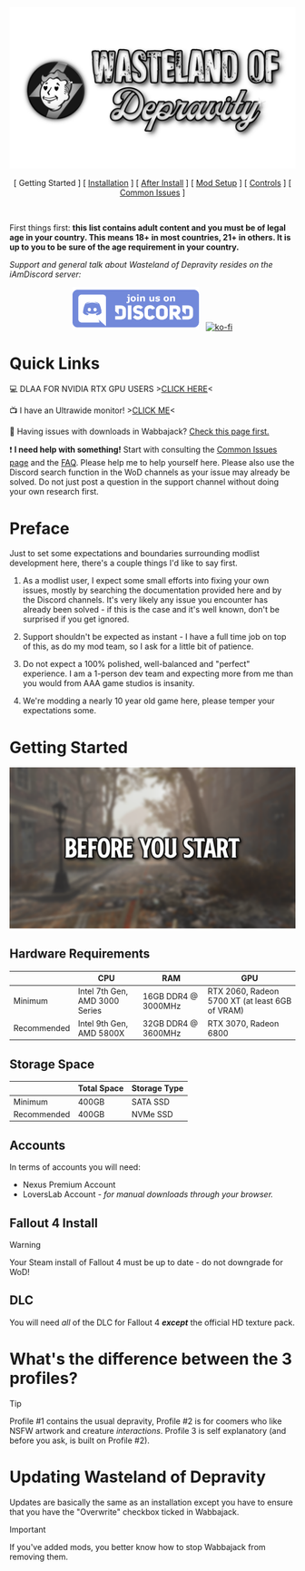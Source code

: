 ![WoD Banner](img/WoDBanner.png)

<p align="center">
[ Getting Started ]
[ <a href="https://github.com/iAmMe27/WoD/blob/readme-testing/Installation.md">Installation</a> ]
[ <a href="https://github.com/iAmMe27/WoD/blob/readme-testing/PostInstall.md">After Install</a> ]
[ <a href="https://github.com/iAmMe27/WoD/blob/readme-testing/ModSetup.md">Mod Setup</a> ]
[ <a href="https://github.com/iAmMe27/WoD/blob/readme-testing/Controls.md">Controls</a> ]
[ <a href="https://github.com/iAmMe27/WoD/blob/readme-testing/CommonIssues.md">Common Issues</a> ] 
</p>

&nbsp;

First things first: **this list contains adult content and you must be of legal age in your country. This means 18+ in most countries, 21+ in others. It is up to you to be sure of the age requirement in your country.**

*Support and general talk about Wasteland of Depravity resides on the iAmDiscord server:*

<center>

[![DiscordButton](img/DiscordButton.png)](https://discord.gg/iAmModlist) &nbsp; [![ko-fi](https://ko-fi.com/img/githubbutton_sm.svg)](https://ko-fi.com/Z8Z7CKSPJ)

</center>

# Quick Links
:computer:  DLAA FOR NVIDIA RTX GPU USERS >[CLICK HERE](DLAA.md)<

:tv:  I have an Ultrawide monitor! >[CLICK ME](Ultrawide.md)<
  
:file_folder: Having issues with downloads in Wabbajack? [Check this page first.](https://github.com/iAmMe27/WoD/wiki)

:exclamation: **I need help with something!** Start with consulting the [Common Issues page](CommonIssues.md) and the [FAQ](FAQ.md). Please help me to help yourself here. Please also use the Discord search function in the WoD channels as your issue may already be solved. Do not just post a question in the support channel without doing your own research first.


# Preface
Just to set some expectations and boundaries surrounding modlist development here, there's a couple things I'd like to say first.

1. As a modlist user, I expect some small efforts into fixing your own issues, mostly by searching the documentation provided here and by the Discord channels. It's very likely any issue you encounter has already been solved - if this is the case and it's well known, don't be surprised if you get ignored.
   
2. Support shouldn't be expected as instant - I have a full time job on top of this, as do my mod team, so I ask for a little bit of patience.
   
3. Do not expect a 100% polished, well-balanced and "perfect" experience. I am a 1-person dev team and expecting more from me than you would from AAA game studios is insanity.
   
4. We're modding a nearly 10 year old game here, please temper your expectations some.

# Getting Started

![Getting Started](img/headers/BeforeYouStart.png)


## Hardware Requirements

|             | CPU                             | RAM                 | GPU                                             |
|-------------|---------------------------------|---------------------|-------------------------------------------------|
| Minimum     | Intel 7th Gen,  AMD 3000 Series | 16GB DDR4 @ 3000MHz | RTX 2060, Radeon 5700 XT (at least 6GB of VRAM) |
| Recommended | Intel 9th Gen, AMD 5800X        | 32GB DDR4 @ 3600MHz | RTX 3070, Radeon 6800                           |

## Storage Space

|             | Total Space   | Storage Type        |
|-------------|---------------|---------------------|
| Minimum     | 400GB         | SATA SSD            |
| Recommended | 400GB         | NVMe SSD            |

## Accounts
In terms of accounts you will need:
  * Nexus Premium Account
  * LoversLab Account - *for manual downloads through your browser.*

## Fallout 4 Install
> [!WARNING]
> Your Steam install of Fallout 4 must be up to date - do not downgrade for WoD!

## DLC
You will need *all* of the DLC for Fallout 4 ***except*** the official HD texture pack.

# What's the difference between the 3 profiles?
> [!TIP]
> Profile #1 contains the usual depravity, Profile #2 is for coomers who like NSFW artwork and creature *interactions*. Profile 3 is self explanatory (and before you ask, is built on Profile #2).

# Updating Wasteland of Depravity
Updates are basically the same as an installation except you have to ensure that you have the "Overwrite" checkbox ticked in Wabbajack.

> [!IMPORTANT]
> If you've added mods, you better know how to stop Wabbajack from removing them.